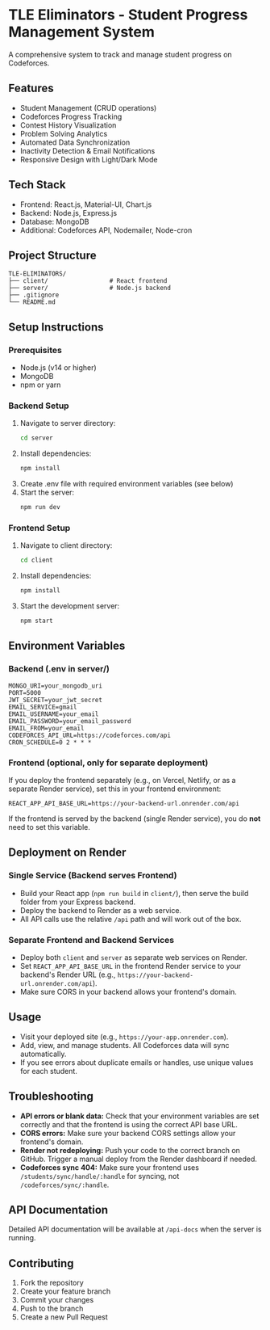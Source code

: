 # TLE Eliminators - Student Progress Management System

A comprehensive system to track and manage student progress on Codeforces.

## Features

- Student Management (CRUD operations)
- Codeforces Progress Tracking
- Contest History Visualization
- Problem Solving Analytics
- Automated Data Synchronization
- Inactivity Detection & Email Notifications
- Responsive Design with Light/Dark Mode

## Tech Stack

- Frontend: React.js, Material-UI, Chart.js
- Backend: Node.js, Express.js
- Database: MongoDB
- Additional: Codeforces API, Nodemailer, Node-cron

## Project Structure

```
TLE-ELIMINATORS/
├── client/                 # React frontend
├── server/                 # Node.js backend
├── .gitignore
└── README.md
```

## Setup Instructions

### Prerequisites
- Node.js (v14 or higher)
- MongoDB
- npm or yarn

### Backend Setup
1. Navigate to server directory:
   ```bash
   cd server
   ```
2. Install dependencies:
   ```bash
   npm install
   ```
3. Create .env file with required environment variables (see below)
4. Start the server:
   ```bash
   npm run dev
   ```

### Frontend Setup
1. Navigate to client directory:
   ```bash
   cd client
   ```
2. Install dependencies:
   ```bash
   npm install
   ```
3. Start the development server:
   ```bash
   npm start
   ```

## Environment Variables

### Backend (.env in server/)
```
MONGO_URI=your_mongodb_uri
PORT=5000
JWT_SECRET=your_jwt_secret
EMAIL_SERVICE=gmail
EMAIL_USERNAME=your_email
EMAIL_PASSWORD=your_email_password
EMAIL_FROM=your_email
CODEFORCES_API_URL=https://codeforces.com/api
CRON_SCHEDULE=0 2 * * *
```

### Frontend (optional, only for separate deployment)
If you deploy the frontend separately (e.g., on Vercel, Netlify, or as a separate Render service), set this in your frontend environment:
```
REACT_APP_API_BASE_URL=https://your-backend-url.onrender.com/api
```
If the frontend is served by the backend (single Render service), you do **not** need to set this variable.

## Deployment on Render

### Single Service (Backend serves Frontend)
- Build your React app (`npm run build` in `client/`), then serve the build folder from your Express backend.
- Deploy the backend to Render as a web service.
- All API calls use the relative `/api` path and will work out of the box.

### Separate Frontend and Backend Services
- Deploy both `client` and `server` as separate web services on Render.
- Set `REACT_APP_API_BASE_URL` in the frontend Render service to your backend's Render URL (e.g., `https://your-backend-url.onrender.com/api`).
- Make sure CORS in your backend allows your frontend's domain.

## Usage
- Visit your deployed site (e.g., `https://your-app.onrender.com`).
- Add, view, and manage students. All Codeforces data will sync automatically.
- If you see errors about duplicate emails or handles, use unique values for each student.

## Troubleshooting
- **API errors or blank data:** Check that your environment variables are set correctly and that the frontend is using the correct API base URL.
- **CORS errors:** Make sure your backend CORS settings allow your frontend's domain.
- **Render not redeploying:** Push your code to the correct branch on GitHub. Trigger a manual deploy from the Render dashboard if needed.
- **Codeforces sync 404:** Make sure your frontend uses `/students/sync/handle/:handle` for syncing, not `/codeforces/sync/:handle`.

## API Documentation

Detailed API documentation will be available at `/api-docs` when the server is running.

## Contributing

1. Fork the repository
2. Create your feature branch
3. Commit your changes
4. Push to the branch
5. Create a new Pull Request 